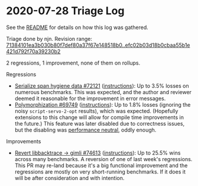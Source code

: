 # 2020-07-28 Triage Log

See the [README](README.md) for details on how this log was gathered.

Triage done by njn. Revision range: [71384101ea3b030b80f7def80a37f67e148518b0..efc02b03d18b0cbaa55b1e421d792f70a39230b2](https://perf.rust-lang.org/?start=71384101ea3b030b80f7def80a37f67e148518b0&end=efc02b03d18b0cbaa55b1e421d792f70a39230b2&absolute=false&stat=instructions%3Au)

2 regressions, 1 improvement, none of them on rollups.

Regressions
- [Serialize span hygiene data #72121](https://github.com/rust-lang/rust/pull/72121#issuecomment-664685450)
  ([instructions](https://perf.rust-lang.org/compare.html?start=c70986264b4d534e35992fc64ecd9139700b5071&end=fa36f960687c41caf5b260ab7610ebd83a7860dd&stat=instructions:u)):
  Up to 3.5% losses on numerous benchmarks. This was expected, and the author and reviewer deemed it reasonable for the improvement in error messages.
- [Polymorphization #69749](https://github.com/rust-lang/rust/pull/69749#issuecomment-664688297)
  ([instructions](https://perf.rust-lang.org/compare.html?start=734233d29771869f824d8ddbaddabb90b3b68e03&end=b52522ade1f6979a35b24087dadcf5ba5c981cbe&stat=instructions:u)):
  Up to 1.8% losses (ignoring the noisy `script-servo-2-opt` results), which was expected. (Hopefully extensions to this change will allow for compile time improvements in the future.) This feature was later disabled due to correctness issues, but the disabling was [performance neutral](https://github.com/rust-lang/rust/pull/74633#issuecomment-664691511), oddly enough.

Improvements
- [Revert libbacktrace -> gimli #74613](https://github.com/rust-lang/rust/pull/74613#issuecomment-664682974)
  ([instructions](https://perf.rust-lang.org/compare.html?start=2bbfa02b1b15974d5772b520aa027bf79f8c248e&end=371917ab218de72a625227ba6eed7e84e610a058&stat=instructions:u)):
  Up to 25.5% wins across many benchmarks. A reversion of one of last week's regressions. This PR may re-land because it's a big functional improvement and the regressions are mostly on very short-running benchmarks. If it does it will be after consideration and with intention.


